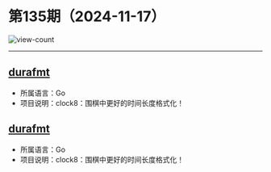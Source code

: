 # 第135期（2024-11-17）

![view-count](https://count.getloli.com/@xiaoxuan6-weekly-20241117)

---
## [durafmt](https://github.com/hako/durafmt)
- 所属语言：Go
- 项目说明：clock8：围棋中更好的时间长度格式化！

## [durafmt](https://github.com/hako/durafmt)
- 所属语言：Go
- 项目说明：clock8：围棋中更好的时间长度格式化！
